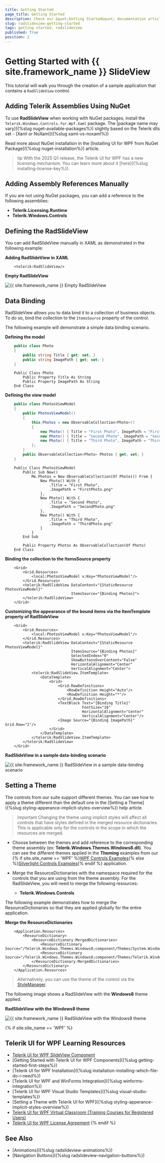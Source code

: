 ```yaml
---
title: Getting Started
page_title: Getting Started
description: Check our &quot;Getting Started&quot; documentation article for the RadSlideView control.
slug: radslideview-getting-started
tags: getting started, radslideview
published: True
position: 2
---
```


# Getting Started with {{ site.framework_name }} SlideView

This tutorial will walk you through the creation of a sample application that contains a `RadSlideView` control.

## Adding Telerik Assemblies Using NuGet

To use __RadSlideView__ when working with NuGet packages, install the `Telerik.Windows.Controls.for.Wpf.Xaml` package. The [package name may vary]({%slug nuget-available-packages%}) slightly based on the Telerik dlls set - [Xaml or NoXaml]({%slug xaml-vs-noxaml%})

Read more about NuGet installation in the [Installing UI for WPF from NuGet Package]({%slug nuget-installation%}) article.

>tip With the 2025 Q1 release, the Telerik UI for WPF has a new licensing mechanism. You can learn more about it [here]({%slug installing-license-key%}).

## Adding Assembly References Manually

If you are not using NuGet packages, you can add a reference to the following assemblies:

* __Telerik.Licensing.Runtime__
* __Telerik.Windows.Controls__

## Defining the RadSlideView

You can add RadSlideView manually in XAML as demonstrated in the following example:

__Adding RadSlideView in XAML__
```XAML
    <telerik:RadSlideView/>
```

__Empty RadSlideView__

![{{ site.framework_name }} Empty RadSlideView](images/radslideview-getting-started-0.png)

## Data Binding

RadSlideView allows you to data bind it to a collection of business objects. To do so, bind the collection to the `ItemsSource` property of the control.

The following example will demonstrate a simple data binding scenario.

__Defining the model__
```C#
    public class Photo
    {
        public string Title { get; set; }
        public string ImagePath { get; set; }
    }
```
```VB.NET
    Public Class Photo
        Public Property Title As String
        Public Property ImagePath As String
    End Class
```

__Defining the view model__
```C#
    public class PhotosViewModel
    {
        public PhotosViewModel()
        {
            this.Photos = new ObservableCollection<Photo>()
            {
                new Photo() { Title = "First Photo", ImagePath = "FirstPhoto.png" },
                new Photo() { Title = "Second Photo", ImagePath = "SecondPhoto.png" },
                new Photo() { Title = "Third Photo", ImagePath = "ThirdPhoto.png" },
            };
        }
        public ObservableCollection<Photo> Photos { get; set; } 
    }
```
```VB.NET
    Public Class PhotosViewModel
        Public Sub New()
            Me.Photos = New ObservableCollection(Of Photo)() From {
                New Photo() With {
                    .Title = "First Photo",
                    .ImagePath = "FirstPhoto.png"
                },
                New Photo() With {
                    .Title = "Second Photo",
                    .ImagePath = "SecondPhoto.png"
                },
                New Photo() With {
                    .Title = "Third Photo",
                    .ImagePath = "ThirdPhoto.png"
                }
            }
        End Sub

        Public Property Photos As ObservableCollection(Of Photo)
    End Class
```

__Binding the collection to the ItemsSource property__
```XAML
    <Grid>
        <Grid.Resources>
            <local:PhotosViewModel x:Key="PhotosViewModel"/>
        </Grid.Resources>
        <telerik:RadSlideView DataContext="{StaticResource PhotosViewModel}"
                              ItemsSource="{Binding Photos}">
        </telerik:RadSlideView>
    </Grid>
```

__Customizing the appearance of the bound items via the ItemTemplate property of RadSlideView__
```XAML
    <Grid>
        <Grid.Resources>
            <local:PhotosViewModel x:Key="PhotosViewModel"/>
        </Grid.Resources>
        <telerik:RadSlideView DataContext="{StaticResource PhotosViewModel}"
                              ItemsSource="{Binding Photos}"
                              SelectedIndex="0"
                              ShowButtonsOverContent="False"
                              HorizontalAlignment="Center"
                              VerticalAlignment="Center">
            <telerik:RadSlideView.ItemTemplate>
                <DataTemplate>
                    <Grid>
                        <Grid.RowDefinitions>
                            <RowDefinition Height="Auto"/>
                            <RowDefinition Height="*"/>
                        </Grid.RowDefinitions>
                        <TextBlock Text="{Binding Title}"
                                   FontSize="18"
                                   HorizontalAlignment="Center"
                                   VerticalAlignment="Center"/>
                        <Image Source="{Binding ImagePath}" Grid.Row="1"/>
                    </Grid>
                </DataTemplate>
            </telerik:RadSlideView.ItemTemplate>
        </telerik:RadSlideView>
    </Grid>
```

__RadSlideView in a sample data-binding scenario__

![{{ site.framework_name }} RadSlideView in a sample data-binding scenario](images/radslideview-getting-started-1.png)

## Setting a Theme

The controls from our suite support different themes. You can see how to apply a theme different than the default one in the [Setting a Theme]({%slug styling-apperance-implicit-styles-overview%}) help article.

>important Changing the theme using implicit styles will affect all controls that have styles defined in the merged resource dictionaries. This is applicable only for the controls in the scope in which the resources are merged. 

* Choose between the themes and add reference to the corresponding theme assembly (ex: __Telerik.Windows.Themes.Windows8.dll__). You can see the different themes applied in the __Theming__ examples from our {% if site.site_name == 'WPF' %}[WPF Controls Examples](https://demos.telerik.com/wpf/){% else %}[Silverlight Controls Examples](https://demos.telerik.com/silverlight/#PanelBar/Theming){% endif %} application.

* Merge the ResourceDictionaries with the namespace required for the controls that you are using from the theme assembly. For the RadSlideView, you will need to merge the following resources:

	* __Telerik.Windows.Controls__

The following example demonstrates how to merge the ResourceDictionaries so that they are applied globally for the entire application.

__Merge the ResourceDictionaries__
```XAML
    <Application.Resources>
    	<ResourceDictionary>
    		<ResourceDictionary.MergedDictionaries>
    			<ResourceDictionary Source="/Telerik.Windows.Themes.Windows8;component/Themes/System.Windows.xaml"/>
    			<ResourceDictionary Source="/Telerik.Windows.Themes.Windows8;component/Themes/Telerik.Windows.Controls.xaml"/>
    		</ResourceDictionary.MergedDictionaries>
    	</ResourceDictionary>
    </Application.Resources>
```

>Alternatively, you can use the theme of the control via the [StyleManager](https://docs.telerik.com/devtools/wpf/styling-and-appearance/stylemanager/common-styling-apperance-setting-theme-wpf).

The following image shows a RadSlideView with the __Windows8__ theme applied.

__RadSlideView with the Windows8 theme__

![{{ site.framework_name }} RadSlideView with the Windows8 theme](images/radslideview-getting-started-2.png)

{% if site.site_name == 'WPF' %}
## Telerik UI for WPF Learning Resources

* [Telerik UI for WPF SlideView Component](https://www.telerik.com/products/wpf/slideview.aspx)
* [Getting Started with Telerik UI for WPF Components]({%slug getting-started-first-steps%})
* [Telerik UI for WPF Installation]({%slug installation-installing-which-file-do-i-need%})
* [Telerik UI for WPF and WinForms Integration]({%slug winforms-integration%})
* [Telerik UI for WPF Visual Studio Templates]({%slug visual-studio-templates%})
* [Setting a Theme with Telerik UI for WPF]({%slug styling-apperance-implicit-styles-overview%})
* [Telerik UI for WPF Virtual Classroom (Training Courses for Registered Users)](https://learn.telerik.com/learn/course/external/view/elearning/16/telerik-ui-for-wpf) 
* [Telerik UI for WPF License Agreement](https://www.telerik.com/purchase/license-agreement/wpf-dlw-s)
{% endif %}

## See Also
* [Animations]({%slug radslideview-animations%})
* [Navigation Buttons]({%slug radslideview-navigation-buttons%})